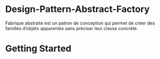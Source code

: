 # Design-Pattern-Abstract-Factory
Fabrique abstraite est un patron de conception qui permet
de créer des familles d’objets apparentés sans préciser leur
classe concrète.

# Getting Started
